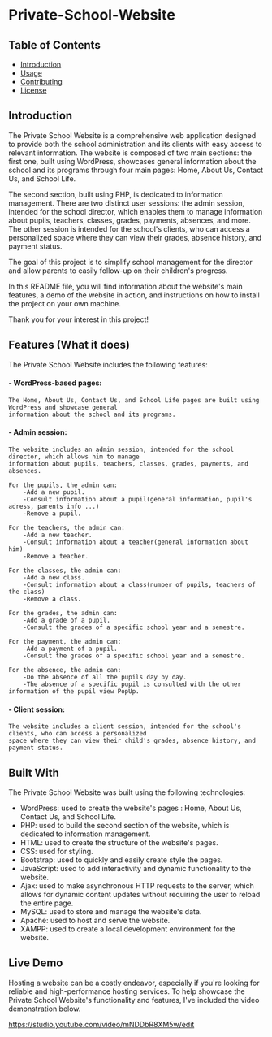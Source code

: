 

# Private-School-Website





## Table of Contents

- [Introduction](#introduction)
- [Usage](#usage)
- [Contributing](#contributing)
- [License](#license)

## Introduction

The Private School Website is a comprehensive web application designed to provide both the school administration and its clients with easy access to relevant information. The website is composed of two main sections: the first one, built using WordPress, showcases general information about the school and its programs through four main pages: Home, About Us, Contact Us, and School Life.

The second section, built using PHP, is dedicated to information management. There are two distinct user sessions: the admin session, intended for the school director, which enables them to manage information about pupils, teachers, classes, grades, payments, absences, and more. The other session is intended for the school's clients, who can access a personalized space where they can view their grades, absence history, and payment status.

The goal of this project is to simplify school management for the director and allow parents to easily follow-up on their children's progress.

In this README file, you will find information about the website's main features, a demo of the website in action, and instructions on how to install the project on your own machine.

Thank you for your interest in this project!



## Features (What it does)

The Private School Website includes the following features:

#### - WordPress-based pages:
    The Home, About Us, Contact Us, and School Life pages are built using WordPress and showcase general 
    information about the school and its programs.


#### - Admin session:
    The website includes an admin session, intended for the school director, which allows him to manage
    information about pupils, teachers, classes, grades, payments, and absences.

    For the pupils, the admin can:
        -Add a new pupil.
        -Consult information about a pupil(general information, pupil's adress, parents info ...)
        -Remove a pupil.

    For the teachers, the admin can:
        -Add a new teacher.
        -Consult information about a teacher(general information about him)
        -Remove a teacher.

    For the classes, the admin can:
        -Add a new class.
        -Consult information about a class(number of pupils, teachers of the class)
        -Remove a class.

    For the grades, the admin can:
        -Add a grade of a pupil.
        -Consult the grades of a specific school year and a semestre.

    For the payment, the admin can:
        -Add a payment of a pupil.
        -Consult the grades of a specific school year and a semestre.

    For the absence, the admin can:
        -Do the absence of all the pupils day by day.
        -The absence of a specific pupil is consulted with the other information of the pupil view PopUp.



#### - Client session:
    The website includes a client session, intended for the school's clients, who can access a personalized 
    space where they can view their child's grades, absence history, and payment status.



## Built With

The Private School Website was built using the following technologies:

- WordPress: used to create the website's pages : Home, About Us, Contact Us, and School Life.
- PHP: used to build the second section of the website, which is dedicated to information management.
- HTML: used to create the structure of the website's pages.
- CSS: used for styling.
- Bootstrap: used to quickly and easily create style the pages.
- JavaScript: used to add interactivity and dynamic functionality to the website.
- Ajax: used to make asynchronous HTTP requests to the server, which allows for dynamic content updates without requiring the user to reload the entire page.
- MySQL: used to store and manage the website's data.
- Apache: used to host and serve the website.
- XAMPP: used to create a local development environment for the website.




## Live Demo

Hosting a website can be a costly endeavor, especially if you're looking for reliable and high-performance hosting services. To help showcase the Private School Website's functionality and features, I've included the video demonstration below.


https://studio.youtube.com/video/mNDDbR8XM5w/edit







